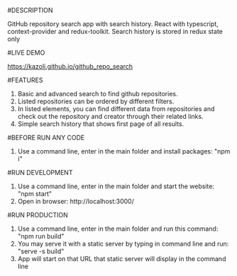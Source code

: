 #DESCRIPTION

GitHub repository search app with search history. React with typescript, context-provider and redux-toolkit. Search history is stored in redux state only

#LIVE DEMO

https://kazoli.github.io/github_repo_search

#FEATURES

1. Basic and advanced search to find github repositories.
2. Listed repositories can be ordered by different filters.
3. In listed elements, you can find different data from repositories and check out the repository and creator through their related links.
4. Simple search history that shows first page of all results.

#BEFORE RUN ANY CODE

1. Use a command line, enter in the main folder and install packages: "npm i"

#RUN DEVELOPMENT

1. Use a command line, enter in the main folder and start the website: "npm start"
2. Open in browser: http://localhost:3000/

#RUN PRODUCTION

1. Use a command line, enter in the main folder and run this command: "npm run build"
2. You may serve it with a static server by typing in command line and run: "serve -s build"
3. App will start on that URL that static server will display in the command line
